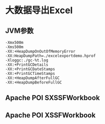 # 大数据导出Excel

## JVM参数
```text
-Xmx500m
-Xms500m
-XX:+HeapDumpOnOutOfMemoryError
-XX:HeapDumpPath=./excelexportdemo.hprof
-Xloggc:./gc-%t.log
-XX:+PrintGCDetails
-XX:+PrintGCDateStamps
-XX:+PrintGCTimeStamps
-XX:+HeapDumpAfterFullGC
-XX:+HeapDumpBeforeFullGC
```

## Apache POI SXSSFWorkbook

## Apache POI XSSFWorkbook



